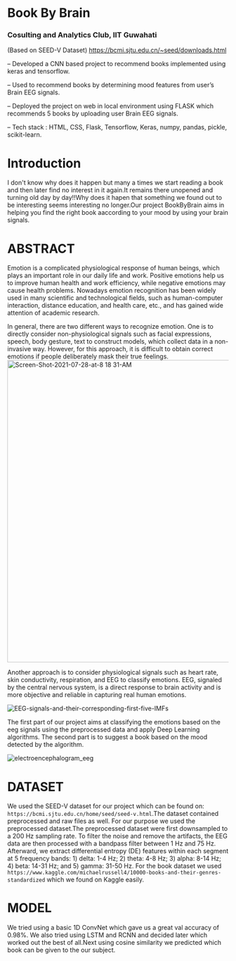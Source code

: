 # Book By Brain
### Cosulting and Analytics Club, IIT Guwahati

(Based on SEED-V Dataset)	https://bcmi.sjtu.edu.cn/~seed/downloads.html


– Developed a CNN based project to recommend books implemented using keras and tensorflow.

– Used to recommend books by determining mood features from user’s Brain EEG signals.

– Deployed the project on web in local environment using FLASK which recommends 5 books by uploading user Brain EEG signals.

– Tech stack : HTML, CSS, Flask, Tensorflow, Keras, numpy, pandas, pickle, scikit-learn.


# Introduction
I don't know why does it happen but many a times we start reading a book and then later find no interest in it again.It remains there unopened and turning old day by day!!Why does
it hapen that something we found out to be interesting seems interesting no longer.Our project BookByBrain aims in helping you find the right book aaccording to your mood by using
your brain signals.
# ABSTRACT
Emotion is a complicated physiological response of human beings,
which plays an important role in our daily life and work. Positive emotions help us to improve human health and work efficiency,
while negative emotions may cause health problems. Nowadays
emotion recognition has been widely used in many scientific and
technological fields, such as human-computer interaction, distance
education, and health care, etc., and has gained wide attention of
academic research.

In general, there are two different ways to recognize emotion.
One is to directly consider non-physiological signals such as facial
expressions, speech, body gesture, text to construct
models, which collect data in a non-invasive way. However, for this
approach, it is difficult to obtain correct emotions if people deliberately mask their true feelings.
<img width="687" alt="Screen-Shot-2021-07-28-at-8 18 31-AM" src="https://user-images.githubusercontent.com/83583106/154895385-160359d3-f265-4159-a783-b05eb023fe4a.png">

Another approach is to consider
physiological signals such as heart rate, skin conductivity,
respiration, and EEG to classify emotions. EEG, signaled by the
central nervous system, is a direct response to brain activity and is
more objective and reliable in capturing real human emotions.

![EEG-signals-and-their-corresponding-first-five-IMFs](https://user-images.githubusercontent.com/83583106/154896448-0d651fb0-8d1f-4d8a-af26-4eca9906b34f.png)

The first part of our project aims at classifying the emotions based on the eeg signals using the preprocessed data and apply Deep Learning algorithms. The second part is to
suggest a book based on the mood detected by the algorithm.

![electroencephalogram_eeg](https://user-images.githubusercontent.com/83583106/154898830-7e66f755-e254-4504-ba22-3ba07032a90f.jpg)
# DATASET
We used the SEED-V dataset for our project which can be found on: `https://bcmi.sjtu.edu.cn/home/seed/seed-v.html`.The dataset contained preprocessed and raw files as well. For our
purpose we used the preprocessed dataset.The preprocessed dataset were first downsampled to a 200 Hz sampling rate. To filter the noise and remove the artifacts, the EEG data are then processed with a bandpass filter between 1 Hz and 75 Hz. Afterward, we extract differential entropy (DE) features within each segment at 5 frequency bands: 1) delta: 1-4 Hz; 2) theta: 4-8 Hz; 3) alpha: 8-14 Hz; 4) beta: 14-31 Hz; and 5) gamma: 31-50 Hz.
For the book dataset we used `https://www.kaggle.com/michaelrussell4/10000-books-and-their-genres-standardized` which we found on Kaggle easily.
# MODEL
We tried using a basic 1D ConvNet which gave us a great val accuracy of 0.98%. We also tried using LSTM and RCNN and decided later which worked out the best of all.Next using cosine similarity we predicted which book can be given to the our subject.
